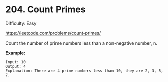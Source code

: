 # 204. Count Primes

Difficulty: Easy

https://leetcode.com/problems/count-primes/

Count the number of prime numbers less than a non-negative number, n.

**Example:**
```
Input: 10
Output: 4
Explanation: There are 4 prime numbers less than 10, they are 2, 3, 5, 7.
```
